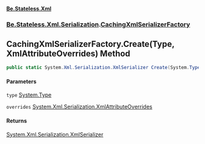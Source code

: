 #### [Be.Stateless.Xml](README.md 'README')
### [Be.Stateless.Xml.Serialization](Be.Stateless.Xml.Serialization.md 'Be.Stateless.Xml.Serialization').[CachingXmlSerializerFactory](CachingXmlSerializerFactory.md 'Be.Stateless.Xml.Serialization.CachingXmlSerializerFactory')

## CachingXmlSerializerFactory.Create(Type, XmlAttributeOverrides) Method

```csharp
public static System.Xml.Serialization.XmlSerializer Create(System.Type type, System.Xml.Serialization.XmlAttributeOverrides overrides);
```
#### Parameters

<a name='Be.Stateless.Xml.Serialization.CachingXmlSerializerFactory.Create(System.Type,System.Xml.Serialization.XmlAttributeOverrides).type'></a>

`type` [System.Type](https://docs.microsoft.com/en-us/dotnet/api/System.Type 'System.Type')

<a name='Be.Stateless.Xml.Serialization.CachingXmlSerializerFactory.Create(System.Type,System.Xml.Serialization.XmlAttributeOverrides).overrides'></a>

`overrides` [System.Xml.Serialization.XmlAttributeOverrides](https://docs.microsoft.com/en-us/dotnet/api/System.Xml.Serialization.XmlAttributeOverrides 'System.Xml.Serialization.XmlAttributeOverrides')

#### Returns
[System.Xml.Serialization.XmlSerializer](https://docs.microsoft.com/en-us/dotnet/api/System.Xml.Serialization.XmlSerializer 'System.Xml.Serialization.XmlSerializer')